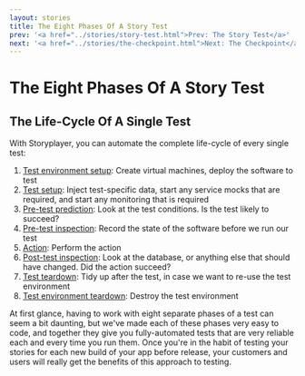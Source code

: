 ```yaml
---
layout: stories
title: The Eight Phases Of A Story Test
prev: '<a href="../stories/story-test.html">Prev: The Story Test</a>'
next: '<a href="../stories/the-checkpoint.html">Next: The Checkpoint</a>'
---
```


# The Eight Phases Of A Story Test

## The Life-Cycle Of A Single Test

With Storyplayer, you can automate the complete life-cycle of every single test:

1. [Test environment setup](test-environment-setup-teardown.html): Create virtual machines, deploy the software to test
1. [Test setup](test-setup-teardown.html): Inject test-specific data, start any service mocks that are required, and start any monitoring that is required
1. [Pre-test prediction](pre-test-prediction.html): Look at the test conditions. Is the test likely to succeed?
1. [Pre-test inspection](pre-test-inspection.html): Record the state of the software before we run our test
1. [Action](action.html): Perform the action
1. [Post-test inspection]([post-test-inspection.html): Look at the database, or anything else that should have changed. Did the action succeed?
1. [Test teardown](test-setup-teardown.html): Tidy up after the test, in case we want to re-use the test environment
1. [Test environment teardown](test-environment-setup-teardown.html): Destroy the test environment

At first glance, having to work with eight separate phases of a test can seem a bit daunting, but we've made each of these phases very easy to code, and together they give you fully-automated tests that are very reliable each and every time you run them. Once you're in the habit of testing your stories for each new build of your app before release, your customers and users will really get the benefits of this approach to testing.